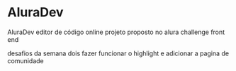 # AluraDev
AluraDev editor de código online projeto proposto no alura challenge front end

desafios da semana dois fazer funcionar o highlight e adicionar a pagina de comunidade 
